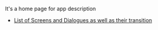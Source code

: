 It's a home page for app description

- [List of Screens and Dialogues as well as their transition](https://github.com/sadevana/best-to-do-ever/blob/main/docs/App/Screens%20and%20Dialogues.md)
